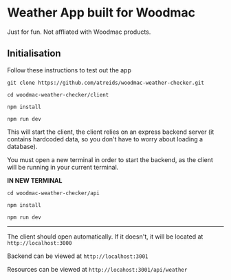 # Weather App built for Woodmac

Just for fun. Not affliated with Woodmac products.

## Initialisation

Follow these instructions to test out the app

`git clone https://github.com/atreids/woodmac-weather-checker.git`

`cd woodmac-weather-checker/client`

`npm install`

`npm run dev`

This will start the client, the client relies on an express backend server (it contains hardcoded data, so you don't have to worry about loading a database).

You must open a new terminal in order to start the backend, as the client will be running in your current terminal.

**IN NEW TERMINAL**

`cd woodmac-weather-checker/api`

`npm install`

`npm run dev`

---

The client should open automatically. If it doesn't, it will be located at `http://localhost:3000`

Backend can be viewed at `http://localhost:3001`

Resources can be viewed at `http://locahost:3001/api/weather`
